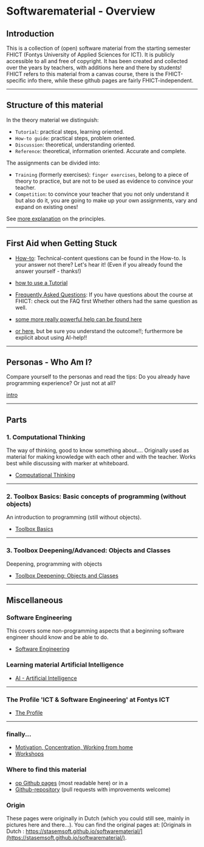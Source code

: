 # Softwarematerial - Overview


## Introduction

This is a collection of (open) software material from the starting semester FHICT (Fontys University of Applied Sciences for ICT). It is publicly accessible to all and free of copyright. It has been created and collected over the years by teachers, with additions here and there by students! FHICT refers to this material from a canvas course, there is the FHICT-specific info there, while these github pages are fairly FHICT-independent.

---

## Structure of this material

In the theory material we distinguish:

+ `Tutorial`: practical steps, learning oriented.
+ `How-to guide`: practical steps, problem oriented.
+ `Discussion`: theoretical, understanding oriented.
+ `Reference`: theoretical, information oriented. Accurate and complete.

The assignments can be divided into:

+ `Training` (formerly exercises): `finger exercises`, belong to a piece of theory to practice, but are not to be used as evidence to convince your teacher.
+ `Competition`: to convince your teacher that you not only understand it but also do it, you are going to make up your own assignments, vary and expand on existing ones!

See [more explanation](https://stasemsoft.github.io/FontysICT-sem1/docs/meta) on the principles. 

---

## First Aid when Getting Stuck

+ [How-to](https://stasemsoft.github.io/FontysICT-sem1/docs/basic/howto): Technical-content questions can be found in the How-to. Is your answer not there? Let's hear it! (Even if you already found the answer yourself - thanks!)
+ [how to use a Tutorial](docs/process/howtoLookAtATutorial.md)

+ [Frequently Asked Questions](https://stasemsoft.github.io/FontysICT-sem1/docs/FAQ): If you have questions about the course at FHICT: check out the FAQ first Whether others had the same question as well.
+ [some more really powerful help can be found here](https://chat.openai.com/chat)
+ [or here](https://www.perplexity.ai), but be sure you understand the outcome!!; furthermore be explicit about using AI-help!! 

---

## Personas - Who Am I? 

Compare yourself to the personas and read the tips: Do you already have programming experience? Or just not at all?

[intro](docs/personas/intro)

---

## Parts

### 1. Computational Thinking

The way of thinking, good to know something about.... Originally used as material for making knowledge with each other and with the teacher. Works best while discussing with marker at whiteboard.

+ [Computational Thinking](https://stasemsoft.github.io/FontysICT-sem1/docs/computational)

---

### 2. Toolbox Basics: Basic concepts of programming (without objects)

An introduction to programming (still without objects).

+ [Toolbox Basics](https://stasemsoft.github.io/FontysICT-sem1/docs/basic/)

---

### 3. Toolbox Deepening/Advanced: Objects and Classes

Deepening, programming with objects

+ [Toolbox Deepening: Objects and Classes](https://stasemsoft.github.io/FontysICT-sem1/docs/objects/)

---


## Miscellaneous

### Software Engineering

This covers some non-programming aspects that a beginning software engineer should know and be able to do.

+ [Software Engineering](https://stasemsoft.github.io/FontysICT-sem1/docs/software%20engineering/)


### Learning material Artificial Intelligence

- [AI - Artificial Intelligence](docs/artificial-intelligence/ai.md)


---

### The Profile 'ICT & Software Engineering' at Fontys ICT

+ [The Profile](https://stasemsoft.github.io/FontysICT-sem1/docs/softwareprofiel/)

---

### finally...

+ [Motivation, Concentration, Working from home](docs/process/motivatieconcentratie)
+ [Workshops](https://stasemsoft.github.io/FontysICT-sem1/docs/workshops/)

### Where to find this material
+ [op Github pages](https://stasemsoft.github.io/FontysICT-sem1/) (most readable here)
or in a
+ [Github-repository](https://github.com/stasemsoft/FontysICT-sem1) (pull requests with improvements welcome)

### Origin

These pages were originally in Dutch (which you could still see, mainly in pictures here and there...). 
You can find the original pages at: 
[Originals in Dutch : https://stasemsoft.github.io/softwarematerial/](https://stasemsoft.github.io/softwarematerial/).

